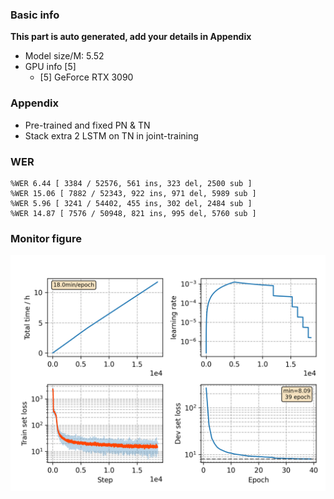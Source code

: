 ### Basic info

**This part is auto generated, add your details in Appendix**

* Model size/M: 5.52
* GPU info \[5\]
  * \[5\] GeForce RTX 3090

### Appendix

* Pre-trained and fixed PN & TN
* Stack extra 2 LSTM on TN in joint-training

### WER
```
%WER 6.44 [ 3384 / 52576, 561 ins, 323 del, 2500 sub ]
%WER 15.06 [ 7882 / 52343, 922 ins, 971 del, 5989 sub ]
%WER 5.96 [ 3241 / 54402, 455 ins, 302 del, 2484 sub ]
%WER 14.87 [ 7576 / 50948, 821 ins, 995 del, 5760 sub ]
```

### Monitor figure
![monitor](./monitor.png)
